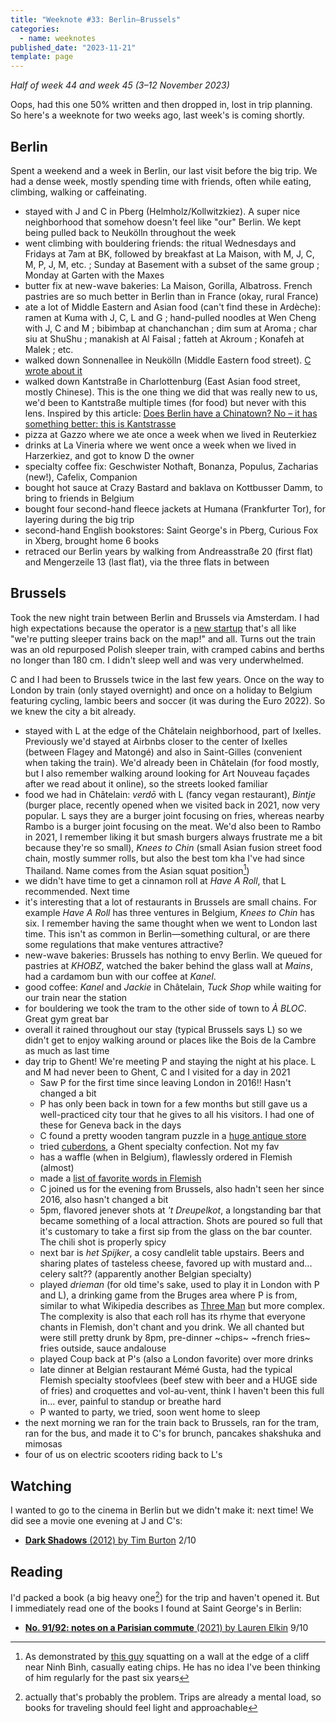 ```yaml
---
title: "Weeknote #33: Berlin–Brussels"
categories:
  - name: weeknotes
published_date: "2023-11-21"
template: page
---
```


_Half of week 44 and week 45 (3–12 November 2023)_

Oops, had this one 50% written and then dropped in, lost in trip planning. So here's a weeknote for two weeks ago, last week's is coming shortly.

## Berlin

Spent a weekend and a week in Berlin, our last visit before the big trip. We had a dense week, mostly spending time with friends, often while eating, climbing, walking or caffeinating.

- stayed with J and C in Pberg (Helmholz/Kollwitzkiez). A super nice neighborhood that somehow doesn't feel like "our" Berlin. We kept being pulled back to Neukölln throughout the week
- went climbing with bouldering friends: the ritual Wednesdays and Fridays at 7am at BK, followed by breakfast at La Maison, with M, J, C, M, P, J, M, etc. ; Sunday at Basement with a subset of the same group ; Monday at Garten with the Maxes
- butter fix at new-wave bakeries: La Maison, Gorilla, Albatross. French pastries are so much better in Berlin than in France (okay, rural France)
- ate a lot of Middle Eastern and Asian food (can't find these in Ardèche): ramen at Kuma with J, C, L and G ; hand-pulled noodles at Wen Cheng with J, C and M ; bibimbap at chanchanchan ; dim sum at Aroma ; char siu at ShuShu ; manakish at Al Faisal ; fatteh at Akroum ; Konafeh at Malek ; etc.
- walked down Sonnenallee in Neukölln (Middle Eastern food street). [C wrote about it](https://clarale.com/posts/a-walk-down-the-sonnenallee/)
- walked down Kantstraße in Charlottenburg (East Asian food street, mostly Chinese). This is the one thing we did that was really new to us, we'd been to Kantstraße multiple times (for food) but never with this lens. Inspired by this article: [Does Berlin have a Chinatown? No – it has something better: this is Kantstrasse](https://www.scmp.com/magazines/post-magazine/long-reads/article/3233852/does-berlin-have-chinatown-no-it-has-something-better-kantstrasse)
- pizza at Gazzo where we ate once a week when we lived in Reuterkiez
- drinks at La Vineria where we went once a week when we lived in Harzerkiez, and got to know D the owner
- specialty coffee fix: Geschwister Nothaft, Bonanza, Populus, Zacharias (new!), Cafelix, Companion
- bought hot sauce at Crazy Bastard and baklava on Kottbusser Damm, to bring to friends in Belgium
- bought four second-hand fleece jackets at Humana (Frankfurter Tor), for layering during the big trip
- second-hand English bookstores: Saint George's in Pberg, Curious Fox in Xberg, brought home 6 books
- retraced our Berlin years by walking from Andreasstraße 20 (first flat) and Mengerzeile 13 (last flat), via the three flats in between

## Brussels

Took the new night train between Berlin and Brussels via Amsterdam. I had high expectations because the operator is a [new startup](https://www.europeansleeper.eu/en) that's all like "we're putting sleeper trains back on the map!" and all. Turns out the train was an old repurposed Polish sleeper train, with cramped cabins and berths no longer than 180 cm. I didn't sleep well and was very underwhelmed.

C and I had been to Brussels twice in the last few years. Once on the way to London by train (only stayed overnight) and once on a holiday to Belgium featuring cycling, lambic beers and soccer (it was during the Euro 2022). So we knew the city a bit already.

- stayed with L at the edge of the Châtelain neighborhood, part of Ixelles. Previously we'd stayed at Airbnbs closer to the center of Ixelles (between Flagey and Matongé) and also in Saint-Gilles (convenient when taking the train). We'd already been in Châtelain (for food mostly, but I also remember walking around looking for Art Nouveau façades after we read about it online), so the streets looked familiar
- food we had in Châtelain: _verdō_ with L (fancy vegan restaurant), _Bintje_ (burger place, recently opened when we visited back in 2021, now very popular. L says they are a burger joint focusing on fries, whereas nearby Rambo is a burger joint focusing on the meat. We'd also been to Rambo in 2021, I remember liking it but smash burgers always frustrate me a bit because they're so small), _Knees to Chin_ (small Asian fusion street food chain, mostly summer rolls, but also the best tom kha I've had since Thailand. Name comes from the Asian squat position[^1])
- we didn't have time to get a cinnamon roll at _Have A Roll_, that L recommended. Next time
- it's interesting that a lot of restaurants in Brussels are small chains. For example _Have A Roll_ has three ventures in Belgium, _Knees to Chin_ has six. I remember having the same thought when we went to London last time. This isn't as common in Berlin—something cultural, or are there some regulations that make ventures attractive?
- new-wave bakeries: Brussels has nothing to envy Berlin. We queued for pastries at _KHOBZ_, watched the baker behind the glass wall at _Mains_, had a cardamom bun with our coffee at _Kanel_.
- good coffee: _Kanel_ and _Jackie_ in Châtelain, _Tuck Shop_ while waiting for our train near the station
- for bouldering we took the tram to the other side of town to _À BLOC_. Great gym great bar
- overall it rained throughout our stay (typical Brussels says L) so we didn't get to enjoy walking around or places like the Bois de la Cambre as much as last time
- day trip to Ghent! We're meeting P and staying the night at his place. L and M had never been to Ghent, C and I visited for a day in 2021
  - Saw P for the first time since leaving London in 2016!! Hasn't changed a bit
  - P has only been back in town for a few months but still gave us a well-practiced city tour that he gives to all his visitors. I had one of these for Geneva back in the days
  - C found a pretty wooden tangram puzzle in a [huge antique store](https://www.antiek-depot.com/)
  - tried [cuberdons](https://visit.gent.be/en/cuberdons), a Ghent specialty confection. Not my fav
  - has a waffle (when in Belgium), flawlessly ordered in Flemish (almost)
  - made a [list of favorite words in Flemish](/notes/favorite-words-in-flemish/)
  - C joined us for the evening from Brussels, also hadn't seen her since 2016, also hasn't changed a bit
  - 5pm, flavored jenever shots at _'t Dreupelkot_, a longstanding bar that became something of a local attraction. Shots are poured so full that it's customary to take a first sip from the glass on the bar counter. The chili shot is properly spicy
  - next bar is _het Spijker_, a cosy candlelit table upstairs. Beers and sharing plates of tasteless cheese, favored up with mustard and... celery salt?? (apparently another Belgian specialty)
  - played _drieman_ (for old time's sake, used to play it in London with P and L), a drinking game from the Bruges area where P is from, similar to what Wikipedia describes as [Three Man](https://en.wikipedia.org/wiki/Three_man) but more complex. The complexity is also that each roll has its rhyme that everyone chants in Flemish, don't chant and you drink. We all chanted but were still pretty drunk by 8pm, pre-dinner ~chips~ ~french fries~ fries outside, sauce andalouse
  - played Coup back at P's (also a London favorite) over more drinks
  - late dinner at Belgian restaurant Mémé Gusta, had the typical Flemish specialty stoofvlees (beef stew with beer and a HUGE side of fries) and croquettes and vol-au-vent, think I haven't been this full in... ever, painful to standup or breathe hard
  - P wanted to party, we tried, soon went home to sleep
- the next morning we ran for the train back to Brussels, ran for the tram, ran for the bus, and made it to C's for brunch, pancakes shakshuka and mimosas
- four of us on electric scooters riding back to L's

## Watching

I wanted to go to the cinema in Berlin but we didn't make it: next time! We did see a movie one evening at J and C's:

- [**Dark Shadows** (2012) by Tim Burton](/notes/dark-shadows-by-tim-burton/) 2/10

## Reading

I'd packed a book (a big heavy one[^2]) for the trip and haven't opened it. But I immediately read one of the books I found at Saint George's in Berlin:

- [**No. 91/92: notes on a Parisian commute** (2021) by Lauren Elkin](/notes/no-91-92-notes-on-a-parisian-commute-by-lauren-elkin/) 9/10

[^1]: As demonstrated by [this guy](https://eaudepoisson.com/static/images/20171209-ninh-binh-500-marches-pose-caca.jpg) squatting on a wall at the edge of a cliff near Ninh Bình, casually eating chips. He has no idea I've been thinking of him regularly for the past six years
[^2]: actually that's probably the problem. Trips are already a mental load, so books for traveling should feel light and approachable
